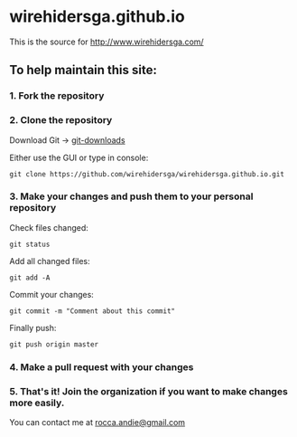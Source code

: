 # wirehidersga.github.io
This is the source for http://www.wirehidersga.com/

## To help maintain this site:

### 1. Fork the repository
	
### 2. Clone the repository

Download Git -> [git-downloads](https://git-scm.com/downloads)

Either use the GUI or type in console: 

`git clone https://github.com/wirehidersga/wirehidersga.github.io.git`

### 3. Make your changes and push them to your personal repository

Check files changed:

`git status`

Add all changed files:

`git add -A`

Commit your changes:

`git commit -m "Comment about this commit"`

Finally push:

`git push origin master`


### 4. Make a pull request with your changes

### 5. That's it! Join the organization if you want to make changes more easily.

You can contact me at [rocca.andie@gmail.com](mailto:rocca.andie@gmail.com)
	
